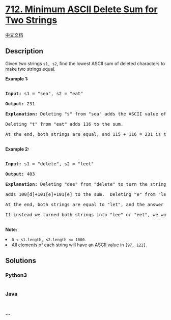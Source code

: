 # [712. Minimum ASCII Delete Sum for Two Strings](https://leetcode.com/problems/minimum-ascii-delete-sum-for-two-strings)

[中文文档](/solution/0700-0799/0712.Minimum%20ASCII%20Delete%20Sum%20for%20Two%20Strings/README.md)

## Description
<p>Given two strings <code>s1, s2</code>, find the lowest ASCII sum of deleted characters to make two strings equal.</p>



<p><b>Example 1:</b><br />

<pre>

<b>Input:</b> s1 = "sea", s2 = "eat"

<b>Output:</b> 231

<b>Explanation:</b> Deleting "s" from "sea" adds the ASCII value of "s" (115) to the sum.

Deleting "t" from "eat" adds 116 to the sum.

At the end, both strings are equal, and 115 + 116 = 231 is the minimum sum possible to achieve this.

</pre>

</p>



<p><b>Example 2:</b><br />

<pre>

<b>Input:</b> s1 = "delete", s2 = "leet"

<b>Output:</b> 403

<b>Explanation:</b> Deleting "dee" from "delete" to turn the string into "let",

adds 100[d]+101[e]+101[e] to the sum.  Deleting "e" from "leet" adds 101[e] to the sum.

At the end, both strings are equal to "let", and the answer is 100+101+101+101 = 403.

If instead we turned both strings into "lee" or "eet", we would get answers of 433 or 417, which are higher.

</pre>

</p>



<p><b>Note:</b>

<li><code>0 < s1.length, s2.length <= 1000</code>.</li>

<li>All elements of each string will have an ASCII value in <code>[97, 122]</code>.</li> 

</p>


## Solutions


<!-- tabs:start -->

### **Python3**

```python

```

### **Java**

```java

```

### **...**
```

```

<!-- tabs:end -->